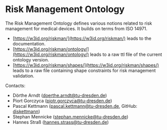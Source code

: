# Risk Management Ontology

The Risk Management Ontology defines various notions related to risk management for medical devices. It builds on terms from ISO 14971.

- [https://w3id.org/riskman/](https://w3id.org/riskman/) leads to the documentation.
- [https://w3id.org/riskman/ontology/](https://w3id.org/riskman/ontology/) leads to a raw ttl file of the current ontology version.
- [https://w3id.org/riskman/shapes/](https://w3id.org/riskman/shapes/) leads to a raw file containing shape constraints for risk management validation.

Contacts:
- Dörthe Arndt (<doerthe.arndt@tu-dresden.de>)
- Piort Gorczyca (<piotr.gorczyca@tu-dresden.de>)
- Pascal Kettmann (<pascal.kettmann@tu-dresden.de>, GitHub: [diskettmann](https://github.com/diskettmann))
- Stephan Mennicke (<stephan.mennicke@tu-dresden.de>)
- Hannes Straß (<hannes.strass@tu-dresden.de>)
